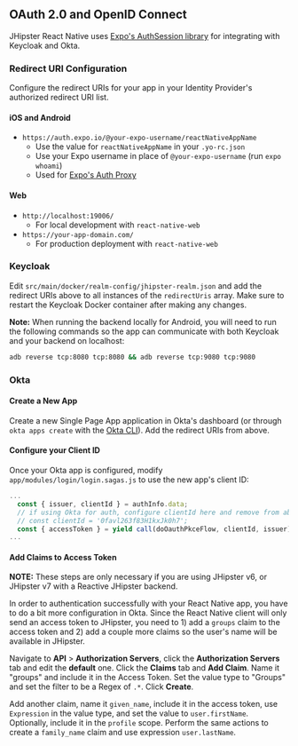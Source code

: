 ## OAuth 2.0 and OpenID Connect

JHipster React Native uses [Expo's AuthSession library](https://docs.expo.io/versions/latest/sdk/auth-session/) for integrating with Keycloak and Okta.

### Redirect URI Configuration

Configure the redirect URIs for your app in your Identity Provider's authorized redirect URI list.

#### iOS and Android

- `https://auth.expo.io/@your-expo-username/reactNativeAppName`
  - Use the value for `reactNativeAppName` in your `.yo-rc.json`
  - Use your Expo username in place of `@your-expo-username` (run `expo whoami`)
  - Used for [Expo's Auth Proxy](https://docs.expo.io/versions/latest/sdk/auth-session/#what--authexpoio--does-for-you)

#### Web

- `http://localhost:19006/`
  - For local development with `react-native-web`
- `https://your-app-domain.com/`
  - For production deployment with `react-native-web`

### Keycloak

Edit `src/main/docker/realm-config/jhipster-realm.json` and add the redirect URIs above to all instances of the `redirectUris` array. Make sure to restart the Keycloak Docker container after making any changes.

**Note:** When running the backend locally for Android, you will need to run the following commands so the app can communicate with both Keycloak and your backend on localhost:

```bash
adb reverse tcp:8080 tcp:8080 && adb reverse tcp:9080 tcp:9080
```

### Okta

#### Create a New App

Create a new Single Page App application in Okta's dashboard (or through `okta apps create` with the [Okta CLI](https://cli.okta.com/)). Add the redirect URIs from above.

#### Configure your Client ID

Once your Okta app is configured, modify `app/modules/login/login.sagas.js` to use the new app's client ID:

```js
...
  const { issuer, clientId } = authInfo.data;
  // if using Okta for auth, configure clientId here and remove from above
  // const clientId = '0favl263f83H1kxJk0h7';
  const { accessToken } = yield call(doOauthPkceFlow, clientId, issuer);
...
```

#### Add Claims to Access Token

**NOTE:** These steps are only necessary if you are using JHipster v6, or JHipster v7 with a Reactive JHipster backend.

In order to authentication successfully with your React Native app, you have to do a bit more configuration in Okta. Since the React Native client will only send an access token to JHipster, you need to 1) add a `groups` claim to the access token and 2) add a couple more claims so the user's name will be available in JHipster.

Navigate to **API** > **Authorization Servers**, click the **Authorization Servers** tab and edit the **default** one. Click the **Claims** tab and **Add Claim**. Name it "groups" and include it in the Access Token. Set the value type to "Groups" and set the filter to be a Regex of `.*`. Click **Create**.

Add another claim, name it `given_name`, include it in the access token, use `Expression` in the value type, and set the value to `user.firstName`. Optionally, include it in the `profile` scope. Perform the same actions to create a `family_name` claim and use expression `user.lastName`.
